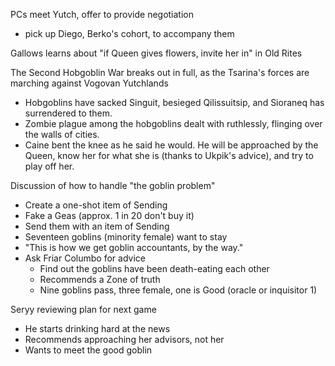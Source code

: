 PCs meet Yutch, offer to provide negotiation
- pick up Diego, Berko's cohort, to accompany them

Gallows learns about "if Queen gives flowers, invite her in" in Old Rites

The Second Hobgoblin War breaks out in full, as the Tsarina's forces are marching against Vogovan Yutchlands
- Hobgoblins have sacked Singuit, besieged Qilissuitsip, and Sioraneq has surrendered to them.
- Zombie plague among the hobgoblins dealt with ruthlessly, flinging over the walls of cities.
- Caine bent the knee as he said he would. He will be approached by the Queen, know her for what she is (thanks to Ukpik's advice), and try to play off her.

Discussion of how to handle "the goblin problem"
- Create a one-shot item of Sending
- Fake a Geas (approx. 1 in 20 don't buy it)
- Send them with an item of Sending
- Seventeen goblins (minority female) want to stay
- "This is how we get goblin accountants, by the way."
- Ask Friar Columbo for advice
  - Find out the goblins have been death-eating each other
  - Recommends a Zone of truth
  - Nine goblins pass, three female, one is Good (oracle or inquisitor 1)

Seryy reviewing plan for next game
- He starts drinking hard at the news
- Recommends approaching her advisors, not her
- Wants to meet the good goblin
